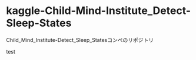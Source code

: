 # kaggle-Child-Mind-Institute_Detect-Sleep-States
Child_Mind_Institute-Detect_Sleep_Statesコンペのリポジトリ


test